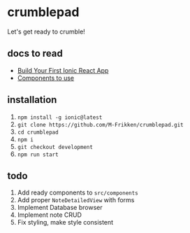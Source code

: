 # crumblepad

Let's get ready to crumble!

## docs to read

* [Build Your First Ionic React App](https://ionicframework.com/docs/react/your-first-app)
* [Components to use](https://ionicframework.com/docs/components)

## installation

1. `npm install -g ionic@latest`
2. `git clone https://github.com/M-Frikken/crumblepad.git`
3. `cd crumblepad`
4. `npm i`
5. `git checkout development`
6. `npm run start`

## todo

1. Add ready components to `src/components`
2. Add proper `NoteDetailedView` with forms
3. Implement Database browser
4. Implement note CRUD
5. Fix styling, make style consistent
